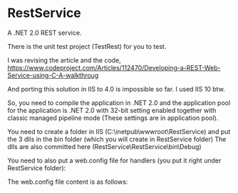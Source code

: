 # RestService
A .NET 2.0 REST service.

There is the unit test project (TestRest) for you to test.

I was revising the article and the code, https://www.codeproject.com/Articles/112470/Developing-a-REST-Web-Service-using-C-A-walkthroug

And porting this solution in IIS to 4.0 is impossible so far. I used IIS 10 btw.

So, you need to compile the application in .NET 2.0 and the application pool for the application is .NET 2.0 with 32-bit setting enabled 
together with classic managed pipeline mode (These settings are in application pool).

You need to create a folder in IIS (C:\inetpub\wwwroot\RestService) and put the 3 dlls in the bin folder (which you will create in RestService folder)
The dlls are also committed here (RestService\RestService\bin\Debug)

You need to also put a web.config file for handlers (you put it right under RestService folder):

The web.config file content is as follows:

<?xml version="1.0" encoding="utf-8"?>
<configuration>
<configSections>
</configSections>
  <connectionStrings>
    <add name="connectionString" connectionString="Server=127.0.0.1;Database=Company;User Id=sa; Password=xxx;" providerName="System.Data.SqlClient" />
  </connectionStrings>
<system.web>
<compilation debug="true">
</compilation>
<httpHandlers>
<add type="RestService.Rest, RestService" verb="*" path="employee" />
</httpHandlers>
</system.web>
<system.webServer>
<handlers>
<add name="employee" path="employee" verb="*" modules="IsapiModule" scriptProcessor="C:\Windows\Microsoft.NET\Framework\v2.0.50727\aspnet_isapi.dll" resourceType="Unspecified" requireAccess="Script" preCondition="classicMode,runtimeVersionv2.0,bitness32" />
</handlers>
<directoryBrowse enabled="true" />
</system.webServer>

</configuration>
